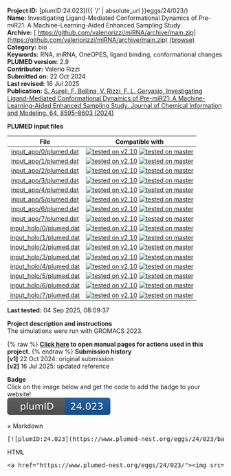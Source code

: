 **Project ID:** [plumID:24.023]({{ '/' | absolute_url }}eggs/24/023/)  
**Name:**  Investigating Ligand-Mediated Conformational Dynamics of Pre-miR21. A Machine-Learning-Aided Enhanced Sampling Study  
**Archive:** [ https://github.com/valeriorizzi/miRNA/archive/main.zip](https://github.com/valeriorizzi/miRNA/archive/main.zip) [(browse)](https://github.com/valeriorizzi/miRNA/tree/main)  
**Category:**  bio  
**Keywords:**  RNA, miRNA, OneOPES, ligand binding, conformational changes  
**PLUMED version:**  2.9  
**Contributor:**  Valerio Rizzi  
**Submitted on:** 22 Oct 2024  
**Last revised:** 16 Jul 2025  
**Publication:** [S. Aureli, F. Bellina, V. Rizzi, F. L. Gervasio, Investigating Ligand-Mediated Conformational Dynamics of Pre-miR21: A Machine-Learning-Aided Enhanced Sampling Study. Journal of Chemical Information and Modeling. 64, 8595–8603 (2024)](http://dx.doi.org/10.1021/acs.jcim.4c01166)  
  
**PLUMED input files**  
  
| File     | Compatible with |  
|:--------:|:--------:|  
| [input_apo/0/plumed.dat](./data/input_apo/0/plumed.dat.md) |  [![tested on v2.10](https://img.shields.io/badge/v2.10-passing-green.svg)](data/input_apo/0/plumed.dat.plumed.stderr) [![tested on master](https://img.shields.io/badge/master-passing-green.svg)](data/input_apo/0/plumed.dat.plumed_master.stderr) |  
| [input_apo/1/plumed.dat](./data/input_apo/1/plumed.dat.md) |  [![tested on v2.10](https://img.shields.io/badge/v2.10-passing-green.svg)](data/input_apo/1/plumed.dat.plumed.stderr) [![tested on master](https://img.shields.io/badge/master-passing-green.svg)](data/input_apo/1/plumed.dat.plumed_master.stderr) |  
| [input_apo/2/plumed.dat](./data/input_apo/2/plumed.dat.md) |  [![tested on v2.10](https://img.shields.io/badge/v2.10-passing-green.svg)](data/input_apo/2/plumed.dat.plumed.stderr) [![tested on master](https://img.shields.io/badge/master-passing-green.svg)](data/input_apo/2/plumed.dat.plumed_master.stderr) |  
| [input_apo/3/plumed.dat](./data/input_apo/3/plumed.dat.md) |  [![tested on v2.10](https://img.shields.io/badge/v2.10-passing-green.svg)](data/input_apo/3/plumed.dat.plumed.stderr) [![tested on master](https://img.shields.io/badge/master-passing-green.svg)](data/input_apo/3/plumed.dat.plumed_master.stderr) |  
| [input_apo/4/plumed.dat](./data/input_apo/4/plumed.dat.md) |  [![tested on v2.10](https://img.shields.io/badge/v2.10-passing-green.svg)](data/input_apo/4/plumed.dat.plumed.stderr) [![tested on master](https://img.shields.io/badge/master-passing-green.svg)](data/input_apo/4/plumed.dat.plumed_master.stderr) |  
| [input_apo/5/plumed.dat](./data/input_apo/5/plumed.dat.md) |  [![tested on v2.10](https://img.shields.io/badge/v2.10-passing-green.svg)](data/input_apo/5/plumed.dat.plumed.stderr) [![tested on master](https://img.shields.io/badge/master-passing-green.svg)](data/input_apo/5/plumed.dat.plumed_master.stderr) |  
| [input_apo/6/plumed.dat](./data/input_apo/6/plumed.dat.md) |  [![tested on v2.10](https://img.shields.io/badge/v2.10-passing-green.svg)](data/input_apo/6/plumed.dat.plumed.stderr) [![tested on master](https://img.shields.io/badge/master-passing-green.svg)](data/input_apo/6/plumed.dat.plumed_master.stderr) |  
| [input_apo/7/plumed.dat](./data/input_apo/7/plumed.dat.md) |  [![tested on v2.10](https://img.shields.io/badge/v2.10-passing-green.svg)](data/input_apo/7/plumed.dat.plumed.stderr) [![tested on master](https://img.shields.io/badge/master-passing-green.svg)](data/input_apo/7/plumed.dat.plumed_master.stderr) |  
| [input_holo/0/plumed.dat](./data/input_holo/0/plumed.dat.md) |  [![tested on v2.10](https://img.shields.io/badge/v2.10-passing-green.svg)](data/input_holo/0/plumed.dat.plumed.stderr) [![tested on master](https://img.shields.io/badge/master-passing-green.svg)](data/input_holo/0/plumed.dat.plumed_master.stderr) |  
| [input_holo/1/plumed.dat](./data/input_holo/1/plumed.dat.md) |  [![tested on v2.10](https://img.shields.io/badge/v2.10-passing-green.svg)](data/input_holo/1/plumed.dat.plumed.stderr) [![tested on master](https://img.shields.io/badge/master-passing-green.svg)](data/input_holo/1/plumed.dat.plumed_master.stderr) |  
| [input_holo/2/plumed.dat](./data/input_holo/2/plumed.dat.md) |  [![tested on v2.10](https://img.shields.io/badge/v2.10-passing-green.svg)](data/input_holo/2/plumed.dat.plumed.stderr) [![tested on master](https://img.shields.io/badge/master-passing-green.svg)](data/input_holo/2/plumed.dat.plumed_master.stderr) |  
| [input_holo/3/plumed.dat](./data/input_holo/3/plumed.dat.md) |  [![tested on v2.10](https://img.shields.io/badge/v2.10-passing-green.svg)](data/input_holo/3/plumed.dat.plumed.stderr) [![tested on master](https://img.shields.io/badge/master-passing-green.svg)](data/input_holo/3/plumed.dat.plumed_master.stderr) |  
| [input_holo/4/plumed.dat](./data/input_holo/4/plumed.dat.md) |  [![tested on v2.10](https://img.shields.io/badge/v2.10-passing-green.svg)](data/input_holo/4/plumed.dat.plumed.stderr) [![tested on master](https://img.shields.io/badge/master-passing-green.svg)](data/input_holo/4/plumed.dat.plumed_master.stderr) |  
| [input_holo/5/plumed.dat](./data/input_holo/5/plumed.dat.md) |  [![tested on v2.10](https://img.shields.io/badge/v2.10-passing-green.svg)](data/input_holo/5/plumed.dat.plumed.stderr) [![tested on master](https://img.shields.io/badge/master-passing-green.svg)](data/input_holo/5/plumed.dat.plumed_master.stderr) |  
| [input_holo/6/plumed.dat](./data/input_holo/6/plumed.dat.md) |  [![tested on v2.10](https://img.shields.io/badge/v2.10-passing-green.svg)](data/input_holo/6/plumed.dat.plumed.stderr) [![tested on master](https://img.shields.io/badge/master-passing-green.svg)](data/input_holo/6/plumed.dat.plumed_master.stderr) |  
| [input_holo/7/plumed.dat](./data/input_holo/7/plumed.dat.md) |  [![tested on v2.10](https://img.shields.io/badge/v2.10-passing-green.svg)](data/input_holo/7/plumed.dat.plumed.stderr) [![tested on master](https://img.shields.io/badge/master-passing-green.svg)](data/input_holo/7/plumed.dat.plumed_master.stderr) |  
  
**Last tested:**  04 Sep 2025, 08:09:37
  
**Project description and instructions**  
The simulations were run with GROMACS 2023. 

  
{% raw %}
<b><a href="https://www.plumed.org/doc-master/user-doc/html/actionlist/?actions=ECV_MULTITHERMAL,RESTART,COMBINE,PRINT,DISTANCE,TORSION,COORDINATION,CUSTOM,ENERGY,GROUP,OPES_METAD_EXPLORE,OPES_EXPANDED" target="_blank">Click here</a> to open manual pages for actions used in this project.</b>
{% endraw %}
**Submission history**  
**[v1]** 22 Oct 2024: original submission  
**[v2]** 16 Jul 2025: updated reference  
  
**Badge**  
Click on the image below and get the code to add the badge to your website!  
<img src="./badge.svg" alt="plumeDnest:24.023" id="myBtn" class="badge">
<div id="myModal" class="modal">
  <div class="modal-content">
    <span class="close">&times;</span>
    Markdown<pre>[![plumID:24.023](https://www.plumed-nest.org/eggs/24/023/badge.svg)](https://www.plumed-nest.org/eggs/24/023/)</pre>
    HTML<pre>&lt;a href="https://www.plumed-nest.org/eggs/24/023/"&gt;&lt;img src="https://www.plumed-nest.org/eggs/24/023/badge.svg" alt="plumID:24.023"&gt;&lt;/a&gt;</pre>
  </div>
</div>
